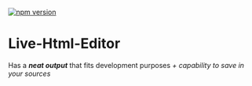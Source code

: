 [![npm version](https://badge.fury.io/js/%40live-html-editor%2Fbrowser.svg)](//npmjs.com/package/@live-html-editor/browser)<br>

<h1>
	Live-Html-Editor
</h1>

<p>
	Has a <i><b>neat output</b> </i>that fits development purposes <i>+ capability to save in your sources</i>
</p>